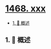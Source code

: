 # [1468. xxx](https://github.com/Tdahuyou/TNotes.leetcode/tree/main/notes/1468.%20xxx)

<!-- region:toc -->

- [1. 📝 概述](#1--概述)

<!-- endregion:toc -->

## 1. 📝 概述
